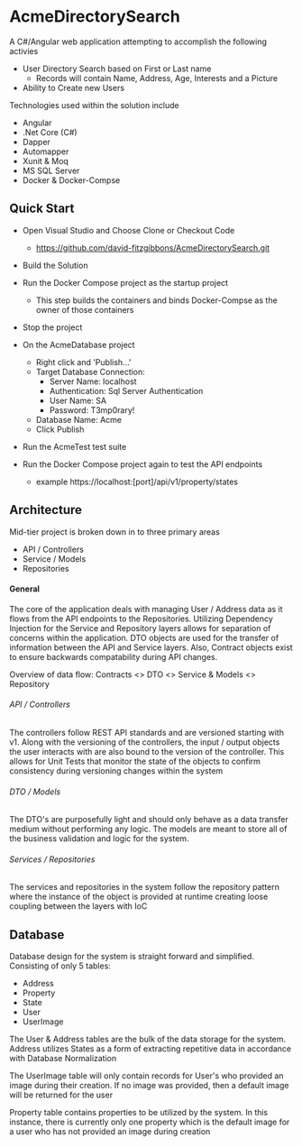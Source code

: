 # AcmeDirectorySearch

A C#/Angular web application attempting to accomplish the following activies
- User Directory Search based on First or Last name
    - Records will contain Name, Address, Age, Interests and a Picture
- Ability to Create new Users

Technologies used within the solution include
- Angular
- .Net Core (C#)
- Dapper
- Automapper
- Xunit & Moq
- MS SQL Server
- Docker & Docker-Compse


## Quick Start
- Open Visual Studio and Choose Clone or Checkout Code
    - https://github.com/david-fitzgibbons/AcmeDirectorySearch.git
- Build the Solution 
- Run the Docker Compose project as the startup project
    - This step builds the containers and binds Docker-Compse as the owner of those containers
- Stop the project
- On the AcmeDatabase project
    - Right click and 'Publish...'
    - Target Database Connection:
        - Server Name: localhost
        - Authentication: Sql Server Authentication
        - User Name: SA
        - Password: T3mp0rary!
    - Database Name: Acme
    - Click Publish
- Run the AcmeTest test suite

- Run the Docker Compose project again to test the API endpoints
    - example https://localhost:[port]/api/v1/property/states


## Architecture

Mid-tier project is broken down in to three primary areas 
- API / Controllers
- Service / Models
- Repositories

#### General
The core of the application deals with managing User / Address data as it flows from the API endpoints to the Repositories.  Utilizing Dependency Injection for the Service and Repository layers allows for separation of concerns within the application.  DTO objects are used for the transfer of information between the API and Service layers.  Also, Contract objects exist to ensure backwards compatability during API changes.

Overview of data flow:  Contracts <> DTO <> Service & Models <> Repository

###### API / Controllers
The controllers follow REST API standards and are versioned starting with v1.  Along with the versioning of the controllers, the input / output objects the user interacts with are also bound to the version of the controller.  This allows for Unit Tests that monitor the state of the objects to confirm consistency during versioning changes within the system

###### DTO / Models
The DTO's are purposefully light and should only behave as a data transfer medium without performing any logic.  The models are meant to store all of the business validation and logic for the system.  

###### Services / Repositories
The services and repositories in the system follow the repository pattern where the instance of the object is provided at runtime creating loose coupling between the layers with IoC


## Database
Database design for the system is straight forward and simplified.  Consisting of only 5 tables: 
- Address
- Property
- State
- User
- UserImage

The User & Address tables are the bulk of the data storage for the system.  Address utilizes States as a form of extracting repetitive data in accordance with Database Normalization

The UserImage table will only contain records for User's who provided an image during their creation.  If no image was provided, then a default image will be returned for the user

Property table contains properties to be utilized by the system.  In this instance, there is currently only one property which is the default image for a user who has not provided an image during creation






